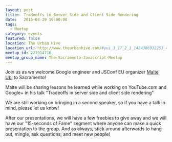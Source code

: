 ```yaml
---
layout: post
title:  Tradeoffs in Server Side and Client Side Rendering
date:   2015-04-29 19:00:00
tags:
  - Meetup
category: events
featured: false
location: The Urban Hive
location_url: http://www.theurbanhive.com/#yui_3_17_2_1_1424386932253_440
meetup_id: 221914716
meetup_group_name: The-Sacramento-Javascript-Meetup
---
```


Join us as we welcome Google engineer and JSConf EU organizer
[Malte Ubl](https://twitter.com/cramforce) to Sacramento!

<!-- more -->

Malte will be sharing lessons he learned while working on YouTube.com and
Google+ in his talk "Tradeoffs in server side and client side rendering"

We are still working on bringing in a second speaker, so if you have a talk in
mind, please let us know!

After our presentations, we will have a few freebies to give away and we will
have our "15-seconds of Fame" segment where anyone can make a quick
presentation to the group. And as always, stick around afterwards to hang out,
mingle, ask questions, and meet new people!
